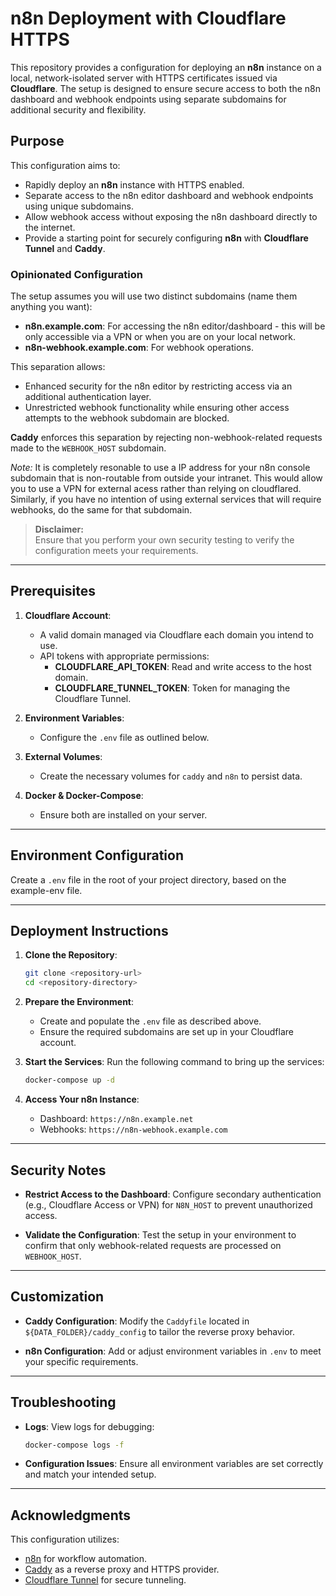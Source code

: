 
# n8n Deployment with Cloudflare HTTPS

This repository provides a configuration for deploying an **n8n** instance on a local, network-isolated server with HTTPS certificates issued via **Cloudflare**. The setup is designed to ensure secure access to both the n8n dashboard and webhook endpoints using separate subdomains for additional security and flexibility.

## Purpose

This configuration aims to:
- Rapidly deploy an **n8n** instance with HTTPS enabled.
- Separate access to the n8n editor dashboard and webhook endpoints using unique subdomains.
- Allow webhook access without exposing the n8n dashboard directly to the internet.
- Provide a starting point for securely configuring **n8n** with **Cloudflare Tunnel** and **Caddy**.

### Opinionated Configuration

The setup assumes you will use two distinct subdomains (name them anything you want):
- **n8n.example.com**: For accessing the n8n editor/dashboard - this will be only accessible via a VPN or when you are on your local network.
- **n8n-webhook.example.com**: For webhook operations.

This separation allows:
- Enhanced security for the n8n editor by restricting access via an additional authentication layer.
- Unrestricted webhook functionality while ensuring other access attempts to the webhook subdomain are blocked.

**Caddy** enforces this separation by rejecting non-webhook-related requests made to the `WEBHOOK_HOST` subdomain.

*Note:* It is completely resonable to use a IP address for your n8n console subdomain that is non-routable from outside your intranet. This would allow you to use a VPN for external acess rather than relying on cloudflared. Similarly, if you have no intention of using external services that will require webhooks, do the same for that subdomain.

> **Disclaimer:**  
> Ensure that you perform your own security testing to verify the configuration meets your requirements.

---

## Prerequisites

1. **Cloudflare Account**:
   - A valid domain managed via Cloudflare each domain you intend to use.
   - API tokens with appropriate permissions:
     - **CLOUDFLARE_API_TOKEN**: Read and write access to the host domain.
     - **CLOUDFLARE_TUNNEL_TOKEN**: Token for managing the Cloudflare Tunnel.

2. **Environment Variables**:
   - Configure the `.env` file as outlined below.

3. **External Volumes**:
   - Create the necessary volumes for `caddy` and `n8n` to persist data.

4. **Docker & Docker-Compose**:
   - Ensure both are installed on your server.

---

## Environment Configuration

Create a `.env` file in the root of your project directory, based on the example-env file.

---

## Deployment Instructions

1. **Clone the Repository**:
   ```bash
   git clone <repository-url>
   cd <repository-directory>
   ```

2. **Prepare the Environment**:
   - Create and populate the `.env` file as described above.
   - Ensure the required subdomains are set up in your Cloudflare account.

3. **Start the Services**:
   Run the following command to bring up the services:
   ```bash
   docker-compose up -d
   ```

4. **Access Your n8n Instance**:
   - Dashboard: `https://n8n.example.net`
   - Webhooks: `https://n8n-webhook.example.com`

---

## Security Notes

- **Restrict Access to the Dashboard**: Configure secondary authentication (e.g., Cloudflare Access or VPN) for `N8N_HOST` to prevent unauthorized access.

- **Validate the Configuration**: Test the setup in your environment to confirm that only webhook-related requests are processed on `WEBHOOK_HOST`.

---

## Customization

- **Caddy Configuration**: Modify the `Caddyfile` located in `${DATA_FOLDER}/caddy_config` to tailor the reverse proxy behavior.

- **n8n Configuration**: Add or adjust environment variables in `.env` to meet your specific requirements.

---

## Troubleshooting

- **Logs**: View logs for debugging:
  ```bash
  docker-compose logs -f
  ```
- **Configuration Issues**: Ensure all environment variables are set correctly and match your intended setup.

---

## Acknowledgments

This configuration utilizes:
- [n8n](https://n8n.io) for workflow automation.
- [Caddy](https://caddyserver.com) as a reverse proxy and HTTPS provider.
- [Cloudflare Tunnel](https://developers.cloudflare.com/cloudflare-one/connections/connect-apps/) for secure tunneling.

